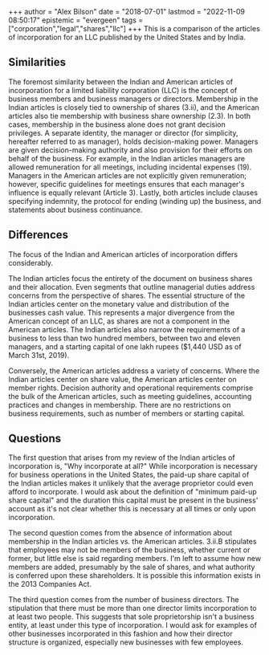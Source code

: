 +++
author = "Alex Bilson"
date = "2018-07-01"
lastmod = "2022-11-09 08:50:17"
epistemic = "evergeen"
tags = ["corporation","legal","shares","llc"]
+++
This is a comparison of the articles of incorporation for an LLC published by the United States and by India.

## Similarities

The foremost similarity between the Indian and American articles of incorporation for a limited liability corporation (LLC) is the concept of business members and business managers or directors. Membership in the Indian articles is closely tied to ownership of shares (3.ii), and the American articles also tie membership with business share ownership (2.3). In both cases, membership in the business alone does not grant decision privileges. A separate identity, the manager or director (for simplicity, hereafter referred to as manager), holds decision-making power. Managers are given decision-making authority and also provision for their efforts on behalf of the business. For example, in the Indian articles managers are allowed remuneration for all meetings, including incidental expenses (19). Managers in the American articles are not explicitly given remuneration; however, specific guidelines for meetings ensures that each manager's influence is equally relevant (Article 3). Lastly, both articles include clauses specifying indemnity, the protocol for ending (winding up) the business, and statements about business continuance.

## Differences

The focus of the Indian and American articles of incorporation differs considerably.

The Indian articles focus the entirety of the document on business shares and their allocation. Even segments that outline managerial duties address concerns from the perspective of shares. The essential structure of the Indian articles center on the monetary value and distribution of the businesses cash value. This represents a major divergence from the American concept of an LLC, as shares are not a component in the American articles. The Indian articles also narrow the requirements of a business to less than two hundred members, between two and eleven managers, and a starting capital of one lakh rupees ($1,440 USD as of March 31st, 2019).

Conversely, the American articles address a variety of concerns. Where the Indian articles center on share value, the American articles center on member rights. Decision authority and operational requirements comprise the bulk of the American articles, such as meeting guidelines, accounting practices and changes in membership. There are no restrictions on business requirements, such as number of members or starting capital.

## Questions

The first question that arises from my review of the Indian articles of incorporation is, "Why incorporate at all?" While incorporation is necessary for business operations in the United States, the paid-up share capital of the Indian articles makes it unlikely that the average proprietor could even afford to incorporate. I would ask about the definition of "minimum paid-up share capital" and the duration this capital must be present in the business' account as it's not clear whether this is necessary at all times or only upon incorporation.

The second question comes from the absence of information about membership in the Indian articles vs. the American articles. 3.ii.B stipulates that employees may not be members of the business, whether current or former, but little else is said regarding members. I'm left to assume how new members are added, presumably by the sale of shares, and what authority is conferred upon these shareholders. It is possible this information exists in the 2013 Companies Act.

The third question comes from the number of business directors. The stipulation that there must be more than one director limits incorporation to at least two people. This suggests that sole proprietorship isn't a business entity, at least under this type of incorporation. I would ask for examples of other businesses incorporated in this fashion and how their director structure is organized, especially new businesses with few employees.
